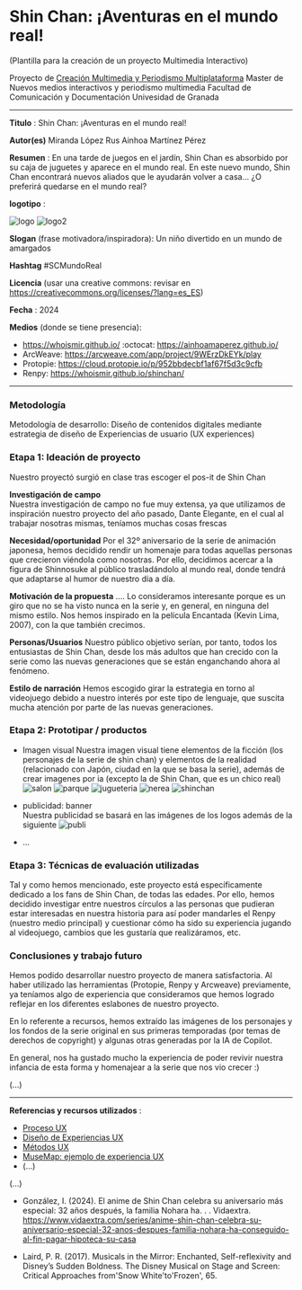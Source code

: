 # Shin Chan: ¡Aventuras en el mundo real!  

(Plantilla para la creación de un proyecto Multimedia Interactivo)

Proyecto de [Creación Multimedia y Periodismo Multiplataforma](https://github.com/mgea/PeriodismoMultimedia)
Master de Nuevos medios interactivos y periodismo multimedia
Facultad de Comunicación y Documentación
Univesidad de Granada  

----

**Titulo** : Shin Chan: ¡Aventuras en el mundo real!

**Autor(es)** 
Miranda López Rus
Ainhoa Martínez Pérez 

**Resumen** : En una tarde de juegos en el jardín, Shin Chan es absorbido por su caja de juguetes y aparece en el mundo real. En este nuevo mundo, Shin Chan encontrará nuevos aliados que le ayudarán volver a casa... ¿O preferirá quedarse en el mundo real?

**logotipo** :  

![logo](https://github.com/whoismir/whoismir.github.io/blob/master/logo2.png)
![logo2](https://github.com/whoismir/whoismir.github.io/blob/master/logo.png)



**Slogan** (frase motivadora/inspiradora): Un niño divertido en un mundo de amargados

**Hashtag** #SCMundoReal

**Licencia**    (usar una creative commons: revisar en https://creativecommons.org/licenses/?lang=es_ES) 

**Fecha** : 2024

**Medios** (donde se tiene presencia): 


*  https://whoismir.github.io/ :octocat: https://ainhoamaperez.github.io/
* ArcWeave: https://arcweave.com/app/project/9WErzDkEYk/play 
* Protopie: https://cloud.protopie.io/p/952bbdecbf1af67f5d3c9cfb
* Renpy: https://whoismir.github.io/shinchan/



--- 

### Metodología

Metodología de desarrollo: Diseño de contenidos digitales mediante estrategia de diseño de Experiencias de usuario (UX experiences) 

### Etapa 1: Ideación de proyecto 

Nuestro proyectó surgió en clase tras escoger el pos-it de Shin Chan 

**Investigación de campo**   
Nuestra investigación de campo no fue muy extensa, ya que utilizamos de inspiración nuestro proyecto del año pasado, Dante Elegante, en el cual al trabajar nosotras mismas, teníamos muchas cosas frescas


**Necesidad/oportunidad** Por el 32º aniversario de la serie de animación japonesa, hemos decidido rendir un homenaje para todas aquellas personas que crecieron viéndola como nosotras. Por ello, decidimos acercar a la figura de Shinnosuke al público trasladándolo al mundo real, donde tendrá que adaptarse al humor de nuestro día a día. 

**Motivación de la propuesta** .... Lo consideramos interesante porque es un giro que no se ha visto nunca en la serie y, en general, en ninguna del mismo estilo. Nos hemos inspirado en la película Encantada (Kevin Lima, 2007), con la que también crecimos. 

**Personas/Usuarios**  Nuestro público objetivo serían, por tanto, todos los entusiastas de Shin Chan, desde los más adultos que han crecido con la serie como las nuevas generaciones que se están enganchando ahora al fenómeno. 

**Estilo de narración**  Hemos escogido girar la estrategia en torno al videojuego debido a nuestro interés por este tipo de lenguaje, que suscita mucha atención por parte de las nuevas generaciones.  



### Etapa 2: Prototipar / productos 


* Imagen visual
  Nuestra imagen visual tiene elementos de la ficción (los personajes de la serie de shin chan) y elementos de la realidad (relacionado con Japón, ciudad en la que se basa la serie), además de crear imagenes por ia (excepto la de Shin Chan, que es un chico real)
  ![salon](https://github.com/whoismir/whoismir.github.io/blob/master/salon.png)
  ![parque](https://github.com/whoismir/whoismir.github.io/blob/master/parque.jpg)
  ![jugueteria](https://github.com/whoismir/whoismir.github.io/blob/master/jugueteria.jpg)
  ![nerea](https://github.com/whoismir/whoismir.github.io/blob/master/nerea.png)
  ![shinchan](https://github.com/whoismir/whoismir.github.io/blob/master/shinchanreal.png)
  
  



* publicidad: banner  
  Nuestra publicidad se basará en las imágenes de los logos además de la siguiente
  ![publi](https://github.com/whoismir/whoismir.github.io/blob/master/game_menu.png)
* ...

### Etapa 3: Técnicas de evaluación utilizadas

Tal y como hemos mencionado, este proyecto está específicamente dedicado a los fans de Shin Chan, de todas las edades. Por ello, hemos decidido investigar entre nuestros círculos a las personas que pudieran estar interesadas en nuestra historia para así poder mandarles el Renpy (nuestro medio principal) y cuestionar cómo ha sido su experiencia jugando al videojuego, cambios que les gustaría que realizáramos, etc. 



### Conclusiones y trabajo futuro


Hemos podido desarrollar nuestro proyecto de manera satisfactoria. Al haber utilizado las herramientas (Protopie, Renpy y Arcweave) previamente, ya teníamos algo de experiencia que consideramos que hemos logrado reflejar en los diferentes eslabones de nuestro proyecto. 

En lo referente a recursos, hemos extraído las imágenes de los personajes y los fondos de la serie original en sus primeras temporadas (por temas de derechos de copyright) y algunas otras generadas por la IA de Copilot. 

En general, nos ha gustado mucho la experiencia de poder revivir nuestra infancia de esta forma y homenajear a la serie que nos vio crecer :)

(...)






----

**Referencias y recursos utilizados** :

* [Proceso UX](https://uxmastery.com/resources/process/)
* [Diseño de Experiencias UX](http://www.nosolousabilidad.com/articulos/uxd.htm) 
* [Métodos UX](https://mgea.github.io/UX-DIU-Checklist/index.html) 
* [MuseMap: ejemplo de experiencia UX](https://blog.prototypr.io/musemap-street-art-app-ux-case-study-9bec6a99823b) 
* (...) 

(...)
* González, I. (2024). El anime de Shin Chan celebra su aniversario más especial: 32 años después, la familia Nohara ha. . . Vidaextra. https://www.vidaextra.com/series/anime-shin-chan-celebra-su-aniversario-especial-32-anos-despues-familia-nohara-ha-conseguido-al-fin-pagar-hipoteca-su-casa 

* Laird, P. R. (2017). Musicals in the Mirror: Enchanted, Self-reflexivity and Disney’s Sudden Boldness. The Disney Musical on Stage and Screen: Critical Approaches from'Snow White'to'Frozen', 65.












